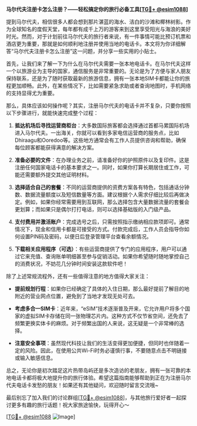 **马尔代夫注册卡怎么注册？——轻松搞定你的旅行必备工具[[TG💪+ @esim1088](https://t.me/s/esim1088)]**

提到马尔代夫，相信很多人都会想到那片湛蓝的海水、洁白的沙滩和椰林树影。作为全球知名的度假天堂，每年都有成千上万的游客来到这里享受阳光与海浪的美好时光。然而，对于计划前往马尔代夫的旅行者来说，有一件事情可能比预订机票和酒店更为重要，那就是如何顺利地注册并使用当地的电话卡。本文将为你详细解答“马尔代夫注册卡怎么注册”这一问题，并分享一些实用的小贴士。

首先，让我们来了解一下为什么在马尔代夫需要一张本地电话卡。在马尔代夫这样一个以旅游业为主导的国家，通信服务是非常重要的。无论是为了方便与家人朋友保持联系，还是为了随时获取最新的旅游信息，拥有一张本地SIM卡都能让你的旅程更加顺畅。此外，在某些情况下，比如需要紧急求助或者查询地图时，手机网络的支持显得尤为重要。

那么，具体应该如何操作呢？其实，注册马尔代夫的电话卡并不复杂，只要你按照以下步骤进行，就能快速完成整个过程：

1. **抵达机场后寻找运营商柜台**：大多数国际旅客都会选择通过首都马累国际机场进入马尔代夫。一出海关，你就可以看到多家电信运营商的服务点，比如Dhiraagu和Ooredoo等。这些地方通常会有工作人员提供咨询和帮助，确保每位顾客都能获得满意的解决方案。

2. **准备必要的文件**：在办理业务之前，请准备好你的护照原件以及复印件。这是注册任何国家电话卡的基本要求之一。同时，如果你打算长期居住或工作，可能还需要额外提交其他证明材料。

3. **选择适合自己的套餐**：不同的运营商提供的资费方案各有特色，包括通话分钟数、数据流量额度以及短信数量等方面。建议根据个人需求仔细比较后再做决定。例如，如果你经常需要用到互联网，那么选择包含大量数据流量的套餐会更划算；而如果只是偶尔打打电话，则可以选择基础版的入门级产品。

4. **支付费用并激活账户**：完成选号之后，只需按照指示缴纳相应款项即可。通常情况下，现金和信用卡都是可接受的方式。付款完成后，工作人员会指导你如何设置PIN码及密码，以便日后登录管理平台查看余额情况。

5. **下载相关应用程序（可选）**：有些运营商提供了专门的应用程序，用户可以通过它来充值、查询账单明细甚至参与促销活动。如果你希望随时随地掌控自己的消费状况，不妨花几分钟时间安装这款软件吧！

除了上述常规流程外，还有一些值得注意的地方值得大家关注：

- **提前规划行程**：如果你已经确定了具体的入住日期，那么最好提前了解目的地附近的营业网点位置，避免到了当地才发现无处可去。
  
- **考虑多合一SIM卡**：近年来，“eSIM”技术逐渐普及开来，它允许用户将多个国家的虚拟SIM卡存储在同一张物理芯片内。这种方式不仅节省空间，还免去了频繁更换实体卡的麻烦。对于频繁出国的人来说，这无疑是一个非常棒的选择。

- **注意安全事项**：虽然现代科技让我们的生活变得更加便捷，但同时也伴随着一定的风险。因此，在使用公共Wi-Fi时务必谨慎行事，不要随意点击不明链接或输入敏感信息。

总之，无论你是初次踏足这片热带岛屿还是多次造访的老朋友，拥有一张可靠的本地电话卡都将极大地提升你的旅行体验。希望这篇指南能够帮助到正在为注册马尔代夫电话卡发愁的朋友！如果还有其他疑问，欢迎随时留言交流哦~

最后别忘了加入我们的讨论群组[[TG💪+ @esim1088](https://t.me/s/esim1088)]，与其他旅行爱好者一起探讨更多有趣的旅行话题！祝大家旅途愉快，玩得开心～

[[TG💪+ @esim1088](https://t.me/s/esim1088) ![Image](https://i.postimg.cc/4NQfJmqS/Snipaste-2025-05-13-00-14-12.png)]